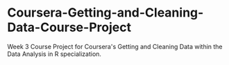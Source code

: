 # Coursera-Getting-and-Cleaning-Data-Course-Project
Week 3 Course Project for Coursera's Getting and Cleaning Data within the Data Analysis in R specialization.
